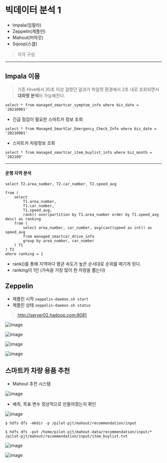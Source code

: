 # 빅데이터 분석 1

- Impala(임팔라)
- Zeppelin(제플린)
- Mahout(머하웃)
- Sqoop(스쿱)

> 각각 구성

<hr>

## Impala 이용
> 기존 Hive에서 30초 이상 걸렸던 걸과가 파일럿 환경에서 2초 내로 조회되면서 **대화형 분석**이 가능해진다.

`select * from managed_smartcar_symptom_info where biz_date = '20210901'`

- 긴급 점검이 필요한 스마트카 정보 조회

`select * from Managed_SmartCar_Emergency_Check_Info where biz_date = '20210901'`

- 스마트카 차량정보 조회

`select * from managed_smartcar_item_buylist_info where biz_month = '202109'`

<hr>

#### 운행 지역 분석

```
select T2.area_number, T2.car_number, T2.speed_avg

from (
    select
        T1.area_number,
        T1.car_number,
        T1.speed_avg,
        rank() over(partition by T1.area_number order by T1.speed_avg desc) as ranking
    from ( 
        select area_number, car_number, avg(cast(speed as int)) as speed_avg
        from managed_smartcar_drive_info
        group by area_number, car_number
    ) T1
) T2
where ranking = 1
```

- rank()를 통해 지역마다 평균 속도가 높은 순서대로 순위를 매기게 된다.
- ranking이 1인 (가속을 가장 많이 한 차량을 뽑는다)

## Zeppelin

- 제플린 시작
`zeppelin-daemon.sh start`
- 제플린 상태 
`zeppelin-daemon.sh status`

> http://server02.hadoop.com:8081

![image](https://user-images.githubusercontent.com/43158502/135637485-a4297bda-48e7-46fc-987a-21e9659e3620.png)

![image](https://user-images.githubusercontent.com/43158502/136148816-80002803-67ae-488b-9e7b-b1090bb15f0c.png)

![image](https://user-images.githubusercontent.com/43158502/136148889-0bb0c0d9-a146-4345-a181-ba29427fdd84.png)


![image](https://user-images.githubusercontent.com/43158502/136148874-1dd0f5ab-0991-42ba-b625-5c83d8aeba64.png)

## 스마트카 차량 용품 추천

- Mahout 추천 시스템

![image](https://user-images.githubusercontent.com/43158502/136193378-d331d8b1-a50f-437b-8dd3-f9e5238320cf.png)

- 예측, 목표 변수 정상적으로 만들어졌는지 확인

![image](https://user-images.githubusercontent.com/43158502/136193409-f8613d74-ca44-4383-8340-72c7de309bfe.png)

`$ hdfs dfs -mkdir -p /pilot-pjt/mahout/recommendation/input`

`$ hdfs dfs -put /home/pilot-pjt/mahout-data/recommendation/input/* /pilot-pjt/mahout/recommendation/input/item_buylist.txt`


![image](https://user-images.githubusercontent.com/43158502/136193230-26ba78e7-308a-4a13-abf5-7d4efccd8ad1.png)

![image](https://user-images.githubusercontent.com/43158502/136193250-adfd4140-39c5-4b92-8577-8d9f136288c6.png)
